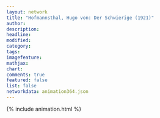 ```yaml
---
layout: network
title: "Hofmannsthal, Hugo von: Der Schwierige (1921)"
author:
description:
headline:
modified:
category:
tags:
imagefeature: 
mathjax: 
chart: 
comments: true
featured: false
list: false
networkdata: animation364.json
---
```

{% include animation.html %}
